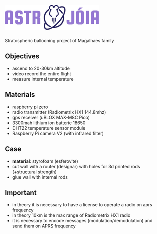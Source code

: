 # <img src="graphic_elements/astro_joia_logo_raster.jpg" alt="Alt Text" width="300">

Stratospheric ballooning project of Magalhaes family

## Objectives

* ascend to 20-30km altitude
* video record the entire flight
* measure internal temperature

## Materials

* raspberry pi zero
* radio transmitter (Radiometrix HX1 144.8mhz)
* gps receiver (uBLOX MAX-M8C Pico)
* 3300mah lithium ion batterie 18650
* DHT22 temperature sensor module
* Raspberry Pi camera V2 (with infrared filter)

## Case

* **material**: styrofoam (esferovite)
* cut wall with a router (designar) with holes for 3d printed rods (+structural strength)
* glue wall with internal rods

## Important

* in theory it is necessary to have a license to operate a radio on aprs frequency 
* in theory 10km is the max range of Radiometrix HX1 radio
* it is necessary to encode messages (modulation/demodulation) and send them on APRS frequency
